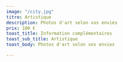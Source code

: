 ```yaml
---
image: "/city.jpg"
titre: Artistique
description: Photos d'art selon vos envies
prix: 100 €
toast_title: Information complémentaires
toast_sub_title: Artistique
toast_body: Photos d'art selon vos envies

---
```

